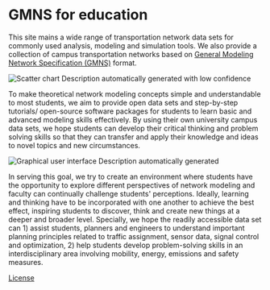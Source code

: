 # GMNS for education

This site mains a wide range of transportation network data sets for commonly
used analysis, modeling and simulation tools. We also provide a collection of
campus transportation networks based on [General Modeling Network Specification
(GMNS)](https://github.com/zephyr-data-specs/GMNS) format.

![Scatter chart Description automatically generated with low
confidence](media/2cd08920362217c2b90d7ef29b7e2a36.png)

To make theoretical network modeling concepts simple and understandable to most
students, we aim to provide open data sets and step-by-step tutorials/
open-source software packages for students to learn basic and advanced modeling
skills effectively. By using their own university campus data sets, we hope
students can develop their critical thinking and problem solving skills so that
they can transfer and apply their knowledge and ideas to novel topics and new
circumstances.

![Graphical user interface Description automatically
generated](media/9cd408116775ec4306acce46a79bb510.png)

In serving this goal, we try to create an environment where students have the
opportunity to explore different perspectives of network modeling and faculty
can continually challenge students' perceptions. Ideally, learning and thinking
have to be incorporated with one another to achieve the best effect, inspiring
students to discover, think and create new things at a deeper and broader level.
Specially, we hope the readily accessible data set can 1) assist students,
planners and engineers to understand important planning principles related to
traffic assignment, sensor data, signal control and optimization, 2) help
students develop problem-solving skills in an interdisciplinary area involving
mobility, energy, emissions and safety measures.

[License](https://github.com/asu-trans-ai-lab/DLSim)
